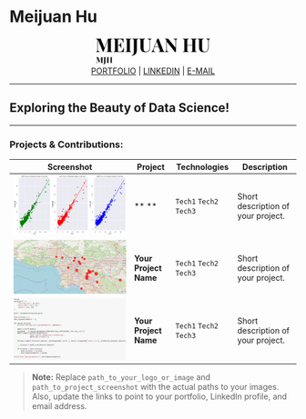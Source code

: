 # Meijuan Hu

<div align="center">
  <img src="https://github.com/qiluchuan/Meijuan-Hu/blob/main/logo.png " alt="Your Name Logo" width="200"/>
  <br/>
  <a href="https://www.meijuanhudataart.com/">PORTFOLIO</a> |
  <a href="https://www.linkedin.com/in/meijuan-hu-007524262/ ">LINKEDIN</a> |
  <a href="mailto:meijuan.hu@mtsu.edu">E-MAIL</a>
</div>

---

## Exploring the Beauty of Data Science!

---

### Projects & Contributions:

| Screenshot | Project | Technologies | Description |
| --- | --- | --- | --- |
| ![Project Image](https://github.com/qiluchuan/Meijuan-Hu/blob/main/ML%20house%20price.png) | ** ** | `Tech1` `Tech2` `Tech3` | Short description of your project. |
| ![Project Image](https://github.com/qiluchuan/Meijuan-Hu/blob/main/heatmap.png) | **Your Project Name** | `Tech1` `Tech2` `Tech3` | Short description of your project. |
| ![Project Image]( https://github.com/qiluchuan/Meijuan-Hu/blob/main/flower%20classification.jpg) | **Your Project Name** | `Tech1` `Tech2` `Tech3` | Short description of your project. |
 
 

> **Note:** Replace `path_to_your_logo_or_image` and `path_to_project_screenshot` with the actual paths to your images. Also, update the links to point to your portfolio, LinkedIn profile, and email address.

